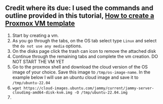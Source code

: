 ## Credit where its due: I used the commands and outline provided in this tutorial, [How to create a Proxmox VM template](https://4sysops.com/archives/how-to-create-a-proxmox-vm-template/)
1. Start by creating a vm. 
2. As you go through the tabs, on the OS tab select type `Linux` and select the `do not use any media` options.
3. On the disks page click the trash can icon to remove the attached disk
4. Continue through the remaining tabs and complete the vm creation. DO NOT START THE VM YET
5. Go to the proxmox shell and download the cloud version of the OS image of your choice. Save this image to `/tmp/os-image-name`. In the example below I will use an ubuntu cloud image and save it to `/tmp/ubuntu-22.04`
6. `wget https://cloud-images.ubuntu.com/jammy/current/jammy-server-cloudimg-amd64-disk-kvm.img -O /tmp/ubuntu-22.04.img`
7. 
